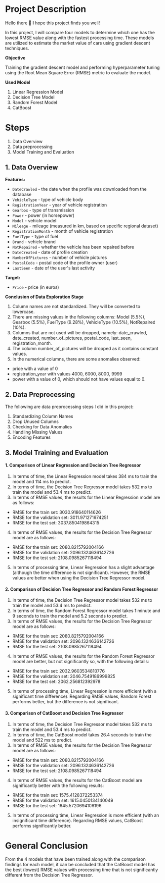 ﻿# Project Description

Hello there :wave:
I hope this project finds you well!

In this project, I will compare four models to determine which one has the lowest RMSE value along with the fastest processing time. These models are utilized to estimate the market value of cars using gradient descent techniques.


**Objective**

Training the gradient descent model and performing hyperparameter tuning using the Root Mean Square Error (RMSE) metric to evaluate the model.

**Used Model**
1. Linear Regression Model
2. Decision Tree Model
3. Random Forest Model
4. CatBoost

# Steps

1. Data Overview
2. Data preprocessing
3. Model Training and Evaluation

## 1. Data Overview

**Features:**

-   `DateCrawled` - the date when the profile was downloaded from the database
-   `VehicleType` - type of vehicle body
-   `RegistrationYear` - year of vehicle registration
-   `Gearbox` - type of transmission
-   `Power` - power (in horsepower)
-   `Model` - vehicle model
-   `Mileage` - mileage (measured in km, based on specific regional dataset)
-   `RegistrationMonth` - month of vehicle registration
-   `FuelType` - type of fuel
-   `Brand` - vehicle brand
-   `NotRepaired` - whether the vehicle has been repaired before
-   `DateCreated` - date of profile creation
-   `NumberOfPictures` - number of vehicle pictures
-   `PostalCode` - postal code of the profile owner (user)
-   `LastSeen` - date of the user's last activity

**Target:**

-   `Price` - price (in euros)

**Conclusion of Data Exploration Stage**
1. Column names are not standardized. They will be converted to lowercase.
2. There are missing values in the following columns: Model (5.5%), Gearbox (5.5%), FuelType (9.28%), VehicleType (10.5%), NotRepaired (10%).
3. Columns that are not used will be dropped, namely: date_crawled, date_created, number_of_pictures, postal_code, last_seen, registration_month.
4. The column number_of_pictures will be dropped as it contains constant values.
5. In the numerical columns, there are some anomalies observed:
- price with a value of 0
- registration_year with values 4000, 6000, 8000, 9999
- power with a value of 0, which should not have values equal to 0.

## 2. Data Preprocessing

The following are data preprocessing steps I did in this project:
1. Standardizing Column Names
2. Drop Unused Columns
3. Checking for Data Anomalies
4. Handling Missing Values
5. Encoding Features

## 3. Model Training and Evaluation

#### 1. Comparison of Linear Regression and Decision Tree Regressor

1. In terms of time, the Linear Regression model takes 384 ms to train the model and 114 ms to predict.
2. In terms of time, the Decision Tree Regressor model takes 532 ms to train the model and 53.4 ms to predict.
3. In terms of RMSE values, the results for the Linear Regression model are as follows:
- RMSE for the train set: 3030.918640114626
- RMSE for the validation set: 3011.971271674251
- RMSE for the test set: 3037.850419864315

4. In terms of RMSE values, the results for the Decision Tree Regressor model are as follows:
- RMSE for the train set: 2080.8215792004166
- RMSE for the validation set: 2096.1324636142726
- RMSE for the test set: 2108.0985267118494

5. In terms of processing time, Linear Regression has a slight advantage (although the time difference is not significant). However, the RMSE values are better when using the Decision Tree Regressor model.

#### 2. Comparison of Decision Tree Regressor and Random Forest Regressor

1. In terms of time, the Decision Tree Regressor model takes 532 ms to train the model and 53.4 ms to predict.
2. In terms of time, the Random Forest Regressor model takes 1 minute and 9 seconds to train the model and 5.2 seconds to predict.
3. In terms of RMSE values, the results for the Decision Tree Regressor model are as follows:
- RMSE for the train set: 2080.8215792004166
- RMSE for the validation set: 2096.1324636142726
- RMSE for the test set: 2108.0985267118494
4. In terms of RMSE values, the results for the Random Forest Regressor model are better, but not significantly so, with the following details:
- RMSE for the train set: 2032.9603534810776
- RMSE for the validation set: 2046.7549186999825
- RMSE for the test set: 2062.256812392978
5. In terms of processing time, Linear Regression is more efficient (with a significant time difference). Regarding RMSE values, Random Forest performs better, but the difference is not significant.

#### 3. Comparison of CatBoost and Decision Tree Regressor

1. In terms of time, the Decision Tree Regressor model takes 532 ms to train the model and 53.4 ms to predict.
2. In terms of time, the CatBoost model takes 26.4 seconds to train the model and 522 ms to predict.
3. In terms of RMSE values, the results for the Decision Tree Regressor model are as follows:
- RMSE for the train set: 2080.8215792004166
- RMSE for the validation set: 2096.1324636142726
- RMSE for the test set: 2108.0985267118494
4. In terms of RMSE values, the results for the CatBoost model are significantly better with the following results:
- RMSE for the train set: 1575.4128372253374
- RMSE for the validation set: 1615.0450134140049
- RMSE for the test set: 1645.5720694106196
5. In terms of processing time, Linear Regression is more efficient (with an insignificant time difference). Regarding RMSE values, CatBoost performs significantly better.

# General Conclusion

From the 4 models that have been trained along with the comparison findings for each model, it can be concluded that the CatBoost model has the best (lowest) RMSE values with processing time that is not significantly different from the Decision Tree Regressor.
